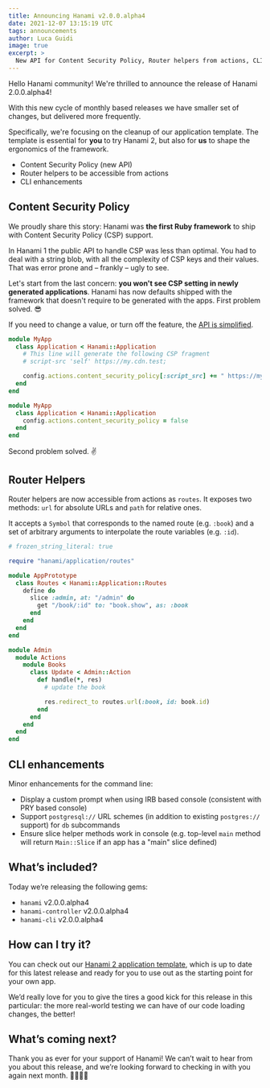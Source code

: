 ```yaml
---
title: Announcing Hanami v2.0.0.alpha4
date: 2021-12-07 13:15:19 UTC
tags: announcements
author: Luca Guidi
image: true
excerpt: >
  New API for Content Security Policy, Router helpers from actions, CLI enhancements.
---
```


Hello Hanami community! We're thrilled to announce the release of Hanami 2.0.0.alpha4!

With this new cycle of monthly based releases we have smaller set of changes, but delivered more frequently.

Specifically, we're focusing on the cleanup of our application template.
The template is essential for **you** to try Hanami 2, but also for **us** to shape the ergonomics of the framework.

  * Content Security Policy (new API)
  * Router helpers to be accessible from actions
  * CLI enhancements

## Content Security Policy

We proudly share this story: Hanami was **the first Ruby framework** to ship with Content Security Policy (CSP) support.

In Hanami 1 the public API to handle CSP was less than optimal.
You had to deal with a string blob, with all the complexity of CSP keys and their values.
That was error prone and – frankly – ugly to see.

Let's start from the last concern: **you won't see CSP setting in newly generated applications**.
Hanami has now defaults shipped with the framework that doesn't require to be generated with the apps.
First problem solved. 😎

If you need to change a value, or turn off the feature, the [API is simplified](https://github.com/hanami/controller/pull/353).

```ruby
module MyApp
  class Application < Hanami::Application
    # This line will generate the following CSP fragment
    # script-src 'self' https://my.cdn.test;

    config.actions.content_security_policy[:script_src] += " https://my.cdn.test"
  end
end
```

```ruby
module MyApp
  class Application < Hanami::Application
    config.actions.content_security_policy = false
  end
end
```

Second problem solved. ✌️

## Router Helpers

Router helpers are now accessible from actions as `routes`.
It exposes two methods: `url` for absolute URLs and `path` for relative ones.

It accepts a `Symbol` that corresponds to the named route (e.g. `:book`) and a set of arbitrary arguments to interpolate the route variables (e.g. `:id`).

```ruby
# frozen_string_literal: true

require "hanami/application/routes"

module AppPrototype
  class Routes < Hanami::Application::Routes
    define do
      slice :admin, at: "/admin" do
        get "/book/:id" to: "book.show", as: :book
      end
    end
  end
end
```

```ruby
module Admin
  module Actions
    module Books
      class Update < Admin::Action
        def handle(*, res)
          # update the book

          res.redirect_to routes.url(:book, id: book.id)
        end
      end
    end
  end
end
```

## CLI enhancements

Minor enhancements for the command line:

  * Display a custom prompt when using IRB based console (consistent with PRY based console)
  * Support `postgresql://` URL schemes (in addition to existing `postgres://` support) for `db` subcommands
  * Ensure slice helper methods work in console (e.g. top-level `main` method will return `Main::Slice` if an app has a "main" slice defined)

## What’s included?

Today we’re releasing the following gems:

- `hanami` v2.0.0.alpha4
- `hanami-controller` v2.0.0.alpha4
- `hanami-cli` v2.0.0.alpha4

## How can I try it?

You can check out our [Hanami 2 application template](https://github.com/hanami/hanami-2-application-template), which is up to date for this latest release and ready for you to use out as the starting point for your own app.

We’d really love for you to give the tires a good kick for this release in this particular: the more real-world testing we can have of our code loading changes, the better!

## What’s coming next?

Thank you as ever for your support of Hanami! We can’t wait to hear from you about this release, and we’re looking forward to checking in with you again next month. 🙇🏻‍♂️🌸
